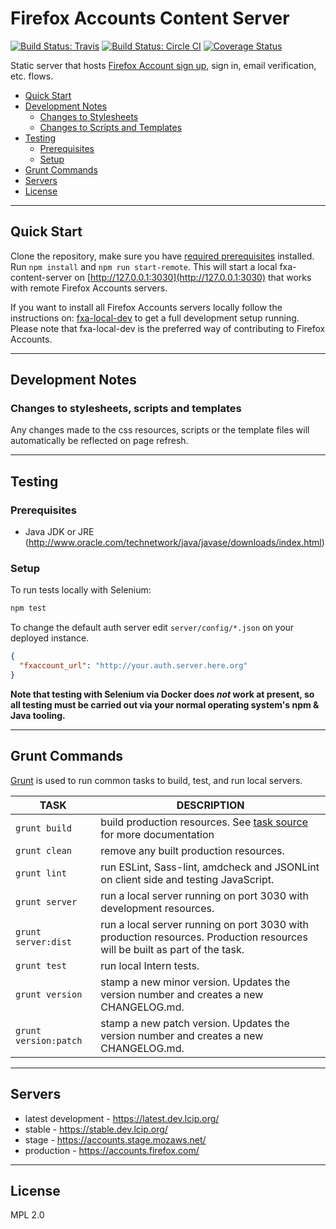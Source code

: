 # Firefox Accounts Content Server

[![Build Status: Travis](https://travis-ci.org/mozilla/fxa-content-server.svg?branch=master)](https://travis-ci.org/mozilla/fxa-content-server)
[![Build Status: Circle CI](https://circleci.com/gh/mozilla/fxa-content-server.svg?style=shield)](https://circleci.com/gh/mozilla/fxa-content-server)
[![Coverage Status](https://img.shields.io/coveralls/mozilla/fxa-content-server.svg)](https://coveralls.io/r/mozilla/fxa-content-server)

Static server that hosts [Firefox Account sign up](https://accounts.firefox.com), sign in, email verification, etc. flows.

* [Quick Start](#quick-start)
* [Development Notes](#development-notes)
  * [Changes to Stylesheets](#changes-to-stylesheets)
  * [Changes to Scripts and Templates](#changes-to-scripts-and-templates)
* [Testing](#testing)
  * [Prerequisites](#prerequisites)
  * [Setup](#setup)
* [Grunt Commands](#grunt-commands)
* [Servers](#servers)
* [License](#license)

---

## Quick Start

Clone the repository, make sure you have [required prerequisites](https://github.com/mozilla/fxa-local-dev#dependencies) installed.
Run `npm install` and `npm run start-remote`.
This will start a local fxa-content-server on [http://127.0.0.1:3030](http://127.0.0.1:3030) that works with remote Firefox Accounts servers.

If you want to install all Firefox Accounts servers locally follow the instructions on:
[fxa-local-dev](https://github.com/mozilla/fxa-local-dev) to get a full development setup running.
Please note that fxa-local-dev is the preferred way of contributing to Firefox Accounts.

---

## Development Notes

### Changes to stylesheets, scripts and templates

Any changes made to the css resources, scripts or the template files will automatically be reflected on page refresh.

---

## Testing

### Prerequisites

  * Java JDK or JRE (http://www.oracle.com/technetwork/java/javase/downloads/index.html)

### Setup

To run tests locally with Selenium:

```sh
npm test
```

To change the default auth server edit `server/config/*.json` on your deployed instance.

```json
{
  "fxaccount_url": "http://your.auth.server.here.org"
}
```

**Note that testing with Selenium via Docker does *not* work at present, so all testing must be carried out via your normal operating system's npm & Java tooling.**

---

## Grunt Commands

[Grunt](http://gruntjs.com/) is used to run common tasks to build, test, and run local servers.

| TASK | DESCRIPTION |
|------|-------------|
| `grunt build` | build production resources. See [task source](grunttasks/build.js) for more documentation |
| `grunt clean` | remove any built production resources. |
| `grunt lint` | run ESLint, Sass-lint, amdcheck and JSONLint on client side and testing JavaScript. |
| `grunt server` | run a local server running on port 3030 with development resources. |
| `grunt server:dist` | run a local server running on port 3030 with production resources. Production resources will be built as part of the task. |
| `grunt test` | run local Intern tests. |
| `grunt version` | stamp a new minor version. Updates the version number and creates a new CHANGELOG.md. |
| `grunt version:patch` | stamp a new patch version. Updates the version number and creates a new CHANGELOG.md. |

---

## Servers

* latest development - https://latest.dev.lcip.org/
* stable - https://stable.dev.lcip.org/
* stage - https://accounts.stage.mozaws.net/
* production - https://accounts.firefox.com/

---

## License

MPL 2.0
